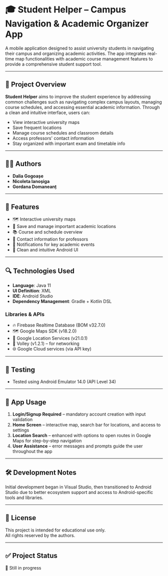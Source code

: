 # 🎓 Student Helper – Campus Navigation & Academic Organizer App

A mobile application designed to assist university students in navigating their campus and organizing academic activities. The app integrates real-time map functionalities with academic course management features to provide a comprehensive student support tool.

---

## 📌 Project Overview

**Student Helper** aims to improve the student experience by addressing common challenges such as navigating complex campus layouts, managing course schedules, and accessing essential academic information. Through a clean and intuitive interface, users can:

- View interactive university maps
- Save frequent locations
- Manage course schedules and classroom details
- Access professors' contact information
- Stay organized with important exam and timetable info

---

## 👩‍💻 Authors

- **Dalia Gogoașe**
- **Nicoleta Ianoșiga**
- **Gordana Domaneanț**

---

## 🚀 Features

- 🗺️ Interactive university maps
- 📌 Save and manage important academic locations
- 📚 Course and schedule overview
- 📇 Contact information for professors
- 🔔 Notifications for key academic events
- 📱 Clean and intuitive Android UI

---

## 🔍 Technologies Used

- **Language**: Java 11  
- **UI Definition**: XML  
- **IDE**: Android Studio  
- **Dependency Management**: Gradle + Kotlin DSL

### Libraries & APIs

- 🔥 Firebase Realtime Database (BOM v32.7.0)  
- 🗺️ Google Maps SDK (v18.2.0)  
- 📍 Google Location Services (v21.0.1)  
- 📡 Volley (v1.2.1) – for networking  
- 🌐 Google Cloud services (via API key)

---

## 🧪 Testing

- Tested using Android Emulator 14.0 (API Level 34)

---

## 📲 App Usage

1. **Login/Signup Required** – mandatory account creation with input validation
2. **Home Screen** – interactive map, search bar for locations, and access to settings
3. **Location Search** – enhanced with options to open routes in Google Maps for step-by-step navigation
4. **User Assistance** – error messages and prompts guide the user throughout the app

---

## 🛠 Development Notes

Initial development began in Visual Studio, then transitioned to Android Studio due to better ecosystem support and access to Android-specific tools and libraries.

---

## 📜 License

This project is intended for educational use only.  
All rights reserved by the authors.

---

## ✅ Project Status

🏁 Still in progress
